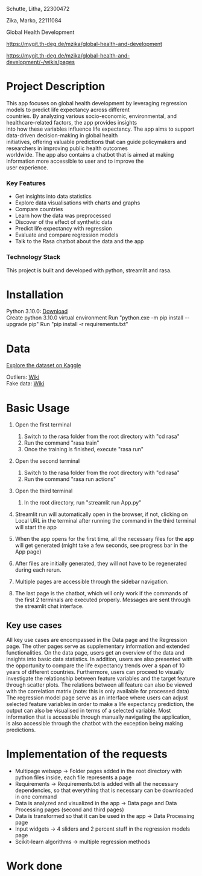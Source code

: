  Schutte, Litha, 22300472

Zika, Marko, 22111084

Global Health Development

https://mygit.th-deg.de/mzika/global-health-and-development

https://mygit.th-deg.de/mzika/global-health-and-development/-/wikis/pages

# Project Description

This app focuses on global health development by leveraging regression models to predict life expectancy across different\
countries. By analyzing various socio-economic, environmental, and healthcare-related factors, the app provides insights\
into how these variables influence life expectancy. The app aims to support data-driven decision-making in global health\
initiatives, offering valuable predictions that can guide policymakers and researchers in improving public health outcomes\
worldwide. The app also contains a chatbot that is aimed at making information more accessible to user and to improve the\
user experience.


### Key Features
- Get insights into data statistics
- Explore data visualisations with charts and graphs
- Compare countries
- Learn how the data was preprocessed
- Discover of the effect of synthetic data
- Predict life expectancy with regression
- Evaluate and compare regression models
- Talk to the Rasa chatbot about the data and the app

### Technology Stack
This project is built and developed with python, streamlit and rasa.

# Installation

Python 3.10.0: [Download](https://www.python.org/ftp/python/3.10.0/python-3.10.0-amd64.exe)\
Create python 3.10.0 virtual environment
Run "python.exe -m pip install --upgrade pip"
Run "pip install -r requirements.txt"


# Data

[Explore the dataset on Kaggle](https://www.kaggle.com/datasets/martinagalasso/global-health-and-development-2012-2021/data)

Outliers: [Wiki](https://mygit.th-deg.de/mzika/global-health-and-development/-/wikis/Data-Description#handling-outliers)\
Fake data: [Wiki](https://mygit.th-deg.de/mzika/global-health-and-development/-/wikis/Data-Description#general-randomization-approach)

# Basic Usage

1. Open the first terminal
   1. Switch to the rasa folder from the root directory with "cd rasa"
   2. Run the command "rasa train"
   3. Once the training is finished, execute "rasa run"


2. Open the second terminal
   1. Switch to the rasa folder from the root directory with "cd rasa"
   2. Run the command "rasa run actions"


3. Open the third terminal
   1. In the root directory, run "streamlit run App.py"


4. Streamlit run will automatically open in the browser, if not, clicking on Local URL in the terminal after running the command
in the third terminal will start the app


5. When the app opens for the first time, all the necessary files for the app will get generated (might take a few seconds, see progress bar in the App page)


6. After files are initially generated, they will not have to be regenerated during each rerun.


7. Multiple pages are accessible through the sidebar navigation.


8. The last page is the chatbot, which will only work if the commands of the first 2 terminals are executed properly.
  Messages are sent through the streamlit chat interface.

## Key use cases

All key use cases are encompassed in the Data page and the Regression page. The other pages serve as supplementary information
and extended functionalities. On the data page, users get an overview of the data and insights into basic data statistics. In addition, users 
are also presented with the opportunity to compare the life expectancy trends over a span of 10 years of different countries. 
Furthermore, users can proceed to visually investigate the relationship between feature variables and the target feature through 
scatter plots. The relations between all feature can also be viewed with the correlation matrix (note: this is only available for 
processed data) The regression model page serve as an interface where users can adjust selected feature variables in order to 
make a life expectancy prediction, the output can also be visualised in terms of a selected variable. Most information that is 
accessible through manually navigating the application, is also accessible through the chatbot with the exception being
making predictions.

# Implementation of the requests

- Multipage webapp -> Folder pages added in the root directory with python files inside, each file represents a page
- Requirements -> Requirements.txt is added with all the necessary dependencies, so that everything that is necessary can be downloaded in one command
- Data is analyzed and visualized in the app -> Data page and Data Processing pages (second and third pages)
- Data is transformed so that it can be used in the app -> Data Processing page
- Input widgets -> 4 sliders and 2 percent stuff in the regression models page
- Scikit-learn algorithms -> multiple regression methods

# Work done

